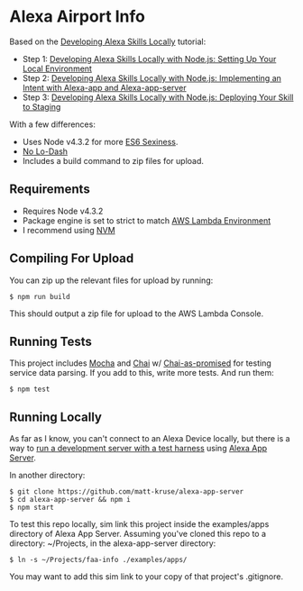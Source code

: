 Alexa Airport Info 
==================
Based on the [Developing Alexa Skills Locally](https://www.bignerdranch.com/blog/tags/alexa-skills-kit/) tutorial:
* Step 1: [Developing Alexa Skills Locally with Node.js: Setting Up Your Local Environment](https://www.bignerdranch.com/blog/developing-alexa-skills-locally-with-nodejs-setting-up-your-local-environment/)
* Step 2: [Developing Alexa Skills Locally with Node.js: Implementing an Intent with Alexa-app and Alexa-app-server](https://www.bignerdranch.com/blog/developing-alexa-skills-locally-with-nodejs-implementing-an-intent-with-alexa-app-and-alexa-app-server/)
* Step 3: [Developing Alexa Skills Locally with Node.js: Deploying Your Skill to Staging](https://www.bignerdranch.com/blog/developing-alexa-skills-locally-with-nodejs-deploying-your-skill-to-staging/)

With a few differences:
* Uses Node v4.3.2 for more [ES6 Sexiness](http://node.green/).
* [No Lo-Dash](https://www.reindex.io/blog/you-might-not-need-underscore/)
* Includes a build command to zip files for upload.

Requirements
------------
* Requires Node v4.3.2 
* Package engine is set to strict to match [AWS Lambda Environment](https://aws.amazon.com/blogs/compute/node-js-4-3-2-runtime-now-available-on-lambda/)
* I recommend using [NVM](https://github.com/creationix/nvm)

Compiling For Upload
--------------------
You can zip up the relevant files for upload by running:
````
$ npm run build
````
This should output a zip file for upload to the AWS Lambda Console.

Running Tests
-------------
This project includes [Mocha](https://mochajs.org/) and [Chai](http://chaijs.com/) w/ [Chai-as-promised](https://www.npmjs.com/package/chai-as-promised) for testing service data parsing. If you add to this, write more tests. And run them:
````
$ npm test
````

Running Locally
---------------
As far as I know, you can't connect to an Alexa Device locally, but there is a way to [run a development server with a test harness](https://www.bignerdranch.com/blog/developing-alexa-skills-locally-with-nodejs-implementing-an-intent-with-alexa-app-and-alexa-app-server/) using [Alexa App Server](https://github.com/matt-kruse/alexa-app-server).

In another directory:
````
$ git clone https://github.com/matt-kruse/alexa-app-server
$ cd alexa-app-server && npm i
$ npm start
````
To test this repo locally, sim link this project inside the examples/apps directory of Alexa App Server. Assuming you've cloned this repo to a directory: ~/Projects, in the alexa-app-server directory:
````
$ ln -s ~/Projects/faa-info ./examples/apps/
````
You may want to add this sim link to your copy of that project's .gitignore. 
